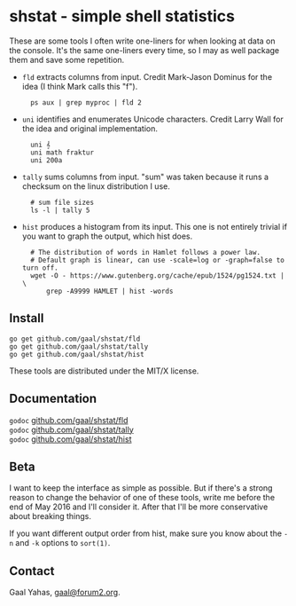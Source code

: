 shstat - simple shell statistics
================================

These are some tools I often write one-liners for when looking at
data on the console. It's the same one-liners every time, so 
I may as well package them and save some repetition.

* `fld` extracts columns from input. Credit Mark-Jason Dominus for
  the idea (I think Mark calls this "f").

        ps aux | grep myproc | fld 2

* `uni` identifies and enumerates Unicode characters. Credit Larry Wall
  for the idea and original implementation.

        uni 𝄞
        uni math fraktur
        uni 200a

* `tally` sums columns from input. "sum" was taken because it runs
  a checksum on the linux distribution I use.

        # sum file sizes
        ls -l | tally 5

* `hist` produces a histogram from its input. This one is not entirely
  trivial if you want to graph the output, which hist does.

        # The distribution of words in Hamlet follows a power law.
        # Default graph is linear, can use -scale=log or -graph=false to turn off.
        wget -O - https://www.gutenberg.org/cache/epub/1524/pg1524.txt | \
            grep -A9999 HAMLET | hist -words


Install
-------

    go get github.com/gaal/shstat/fld
    go get github.com/gaal/shstat/tally
    go get github.com/gaal/shstat/hist

These tools are distributed under the MIT/X license.

Documentation
-------------

`godoc` [github.com/gaal/shstat/fld](http://godoc.org/github.com/gaal/shstat/fld)  
`godoc` [github.com/gaal/shstat/tally](http://godoc.org/github.com/gaal/shstat/tally)  
`godoc` [github.com/gaal/shstat/hist](http://godoc.org/github.com/gaal/shstat/hist)

Beta
----

I want to keep the interface as simple as possible. But if there's
a strong reason to change the behavior of one of these tools,
write me before the end of May 2016 and I'll consider it. After that
I'll be more conservative about breaking things.

If you want different output order from hist, make sure you know about
the `-n` and `-k` options to `sort(1)`.

Contact
-------

Gaal Yahas, <gaal@forum2.org>.
